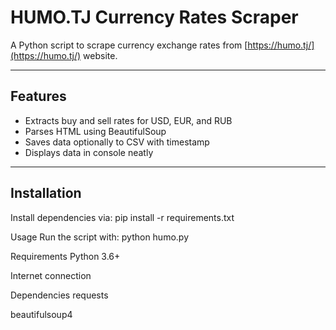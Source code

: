 # HUMO.TJ Currency Rates Scraper

A Python script to scrape currency exchange rates from [https://humo.tj/](https://humo.tj/) website.

---

## Features

- Extracts buy and sell rates for USD, EUR, and RUB
- Parses HTML using BeautifulSoup
- Saves data optionally to CSV with timestamp
- Displays data in console neatly

---

## Installation

Install dependencies via:
pip install -r requirements.txt

Usage
Run the script with:
python humo.py

Requirements
Python 3.6+

Internet connection

Dependencies
requests

beautifulsoup4
